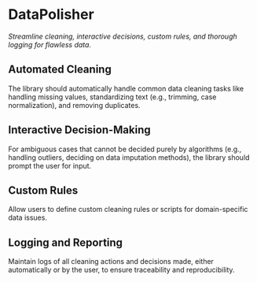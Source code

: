 # DataPolisher
*Streamline cleaning, interactive decisions, custom rules, and thorough logging for flawless data.*
## Automated Cleaning
The library should automatically handle common data cleaning tasks like handling missing values, standardizing text (e.g., trimming, case normalization), and removing duplicates.
## Interactive Decision-Making
For ambiguous cases that cannot be decided purely by algorithms (e.g., handling outliers, deciding on data imputation methods), the library should prompt the user for input.
## Custom Rules
Allow users to define custom cleaning rules or scripts for domain-specific data issues.
## Logging and Reporting 
Maintain logs of all cleaning actions and decisions made, either automatically or by the user, to ensure traceability and reproducibility.
